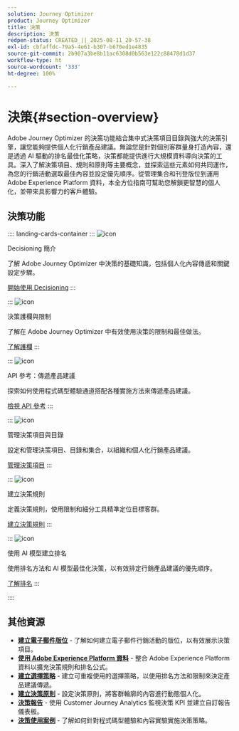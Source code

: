 ```yaml
---
solution: Journey Optimizer
product: Journey Optimizer
title: 決策
description: 決策
redpen-status: CREATED_||_2025-08-11_20-57-38
exl-id: cbfaffdc-79a5-4e61-b307-b670ed1e4835
source-git-commit: 2b907a3be8b11ac6308d0b563e122c88478d1d37
workflow-type: ht
source-wordcount: '333'
ht-degree: 100%

---
```


# 決策{#section-overview}

Adobe Journey Optimizer 的決策功能結合集中式決策項目目錄與強大的決策引擎，讓您能夠提供個人化行銷產品建議。無論您是針對個別客群量身打造內容，還是透過 AI 驅動的排名最佳化策略，決策都能提供進行大規模資料導向決策的工具。深入了解決策項目、規則和原則等主要概念，並探索這些元素如何共同運作，為您的行銷活動選取最佳內容並設定優先順序。從管理集合和刊登版位到運用 Adobe Experience Platform 資料，本全方位指南可幫助您解鎖更智慧的個人化，並帶來具影響力的客戶體驗。

## 決策功能

:::: landing-cards-container
:::
![icon](https://cdn.experienceleague.adobe.com/icons/circle-play.svg?lang=zh-Hant)

Decisioning 簡介

了解 Adobe Journey Optimizer 中決策的基礎知識，包括個人化內容傳遞和關鍵設定步驟。

[開始使用 Decisioning](../using/experience-decisioning/gs-experience-decisioning.md)
:::

:::
![icon](https://cdn.experienceleague.adobe.com/icons/shield-halved.svg?lang=zh-Hant)

決策護欄與限制

了解在 Adobe Journey Optimizer 中有效使用決策的限制和最佳做法。

[了解護欄](../using/experience-decisioning/decisioning-guardrails.md)
:::

:::
![icon](https://cdn.experienceleague.adobe.com/icons/code-branch.svg?lang=zh-Hant)

API 參考：傳遞產品建議

探索如何使用程式碼型體驗通道搭配各種實施方法來傳遞產品建議。

[檢視 API 參考](experience-decisioning-api-reference-landing-page.md)
:::

:::
![icon](https://cdn.experienceleague.adobe.com/icons/list-check.svg?lang=zh-Hant)

管理決策項目與目錄

設定和管理決策項目、目錄和集合，以組織和個人化行銷產品建議。

[管理決策項目](manage-decision-items-landing-page.md)
:::

:::
![icon](https://cdn.experienceleague.adobe.com/icons/bullseye.svg?lang=zh-Hant)

建立決策規則

定義決策規則，使用限制和細分工具精準定位目標客群。

[建立決策規則](../using/experience-decisioning/rules.md)
:::

:::
![icon](https://cdn.experienceleague.adobe.com/icons/gear.svg?lang=zh-Hant)

使用 AI 模型建立排名

使用排名方法和 AI 模型最佳化決策，以有效排定行銷產品建議的優先順序。

[了解排名](experience-decisioning-rankings-landing-page.md)
:::

::::


## 其他資源

- **[建立電子郵件版位](../using/experience-decisioning/placements.md)** - 了解如何建立電子郵件行銷活動的版位，以有效展示決策項目。
- **[使用 Adobe Experience Platform 資料](aep-data-landing-page.md)** - 整合 Adobe Experience Platform 資料以擴充決策規則和排名公式。
- **[建立選擇策略](../using/experience-decisioning/selection-strategies.md)** - 建立可重複使用的選擇策略，以使用排名方法和限制來決定產品建議傳遞。
- **[建立決策原則](../using/experience-decisioning/create-decision.md)** - 設定決策原則，將客群輪廓的內容進行動態個人化。
- **[決策報告](../using/experience-decisioning/cja-reporting.md)** - 使用 Customer Journey Analytics 監視決策 KPI 並建立自訂報告儀表板。
- **[決策使用案例](../using/experience-decisioning/experience-decisioning-uc.md)** - 了解如何針對程式碼型體驗和內容實驗實施決策策略。
